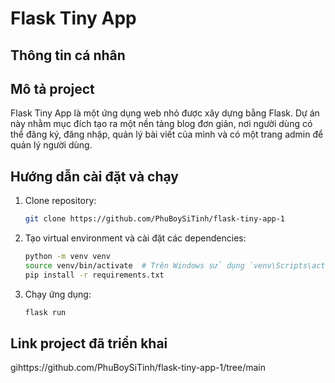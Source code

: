 # Flask Tiny App

## Thông tin cá nhân


## Mô tả project
Flask Tiny App là một ứng dụng web nhỏ được xây dựng bằng Flask. Dự án này nhằm mục đích tạo ra một nền tảng blog đơn giản, nơi người dùng có thể đăng ký, đăng nhập, quản lý bài viết của mình và có một trang admin để quản lý người dùng.

## Hướng dẫn cài đặt và chạy
1. Clone repository:
    ```bash
    git clone https://github.com/PhuBoySiTinh/flask-tiny-app-1
    ```

2. Tạo virtual environment và cài đặt các dependencies:
    ```bash
    python -m venv venv
    source venv/bin/activate  # Trên Windows sử dụng `venv\Scripts\activate`
    pip install -r requirements.txt
    ```

3. Chạy ứng dụng:
    ```bash
    flask run
    ```

## Link project đã triển khai
gihttps://github.com/PhuBoySiTinh/flask-tiny-app-1/tree/main
